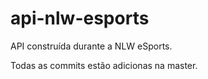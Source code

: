 # api-nlw-esports
API construída durante a NLW eSports.

Todas as commits estão adicionas na master.
